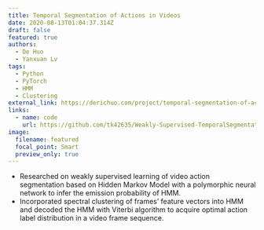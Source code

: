 ```yaml
---
title: Temporal Segmentation of Actions in Videos
date: 2020-08-13T01:04:37.314Z
draft: false
featured: true
authors:
  - De Huo
  - Yanxuan Lv
tags:
  - Python
  - PyTorch
  - HMM
  - Clustering
external_link: https://derichuo.com/project/temporal-segmentation-of-actions-in-videos/
links:
  - name: code
    url: https://github.com/tk42635/Weakly-Supervised-TemporalSegmentationn
image:
  filename: featured
  focal_point: Smart
  preview_only: true
---
```

* Researched on weakly supervised learning of video action segmentation based on Hidden Markov Model with a polymorphic neural network to infer the emission probability of HMM.
* Incorporated spectral clustering of frames’ feature vectors into HMM and decoded the HMM with Viterbi algorithm to acquire optimal action label distribution in a video frame sequence.